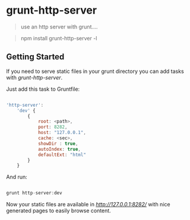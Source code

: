 # grunt-http-server 
> use an http server with grunt....

> npm install grunt-http-server -l


## Getting Started

If you need to serve static files in your grunt directory you can add tasks with _grunt-http-server_.

Just add this task to Gruntfile:

```js

'http-server': 
	'dev' {
		{
			root: <path>,
			port: 8282,
	        host: "127.0.0.1",
			cache: <sec>,
			showDir : true,
			autoIndex: true,
			defaultExt: "html"
		}
	}

```

And run:

```js

grunt http-server:dev


```

Now your static files are available in _http://127.0.0.1:8282/_ with nice generated pages to 
easily browse content.



